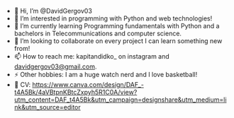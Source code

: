 - 👋 Hi, I’m @DavidGergov03
- 👀 I’m interested in programming with Python and web technologies!
- 🌱 I’m currently learning Programming fundamentals with Python and a bachelors in Telecommunications and computer science.
- 💞️ I’m looking to collaborate on every project I can learn something new from!
- 📫 How to reach me: kapitandidko_ on instagram and davidgergov03@gmail.com.
- ⚡ Other hobbies: I am a huge watch nerd and I love basketball!
- 💼 CV: https://www.canva.com/design/DAF_-t4A5Bk/4aVBtpnKBtcZxpyh5R1C0A/view?utm_content=DAF_t4A5Bk&utm_campaign=designshare&utm_medium=link&utm_source=editor
<!---
DavidGergov03/DavidGergov03 is a ✨ special ✨ repository because its `README.md` (this file) appears on your GitHub profile.
You can click the Preview link to take a look at your changes.
--->
